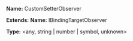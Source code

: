 **Name:** CustomSetterObserver

**Extends:** **Name:** IBindingTargetObserver

**Type:** <any, string | number | symbol, unknown>

